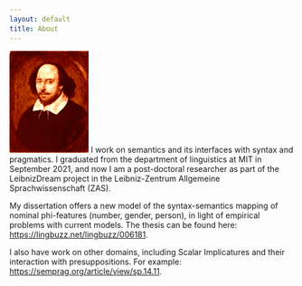 ```yaml
---
layout: default
title: About
---
```



<img src="/images/shakespeare.png" class="right" />
I work on semantics and its interfaces with syntax and pragmatics. I graduated from the department of linguistics at MIT in September 2021, and now I am a post-doctoral researcher as part of the LeibnizDream project in the Leibniz-Zentrum Allgemeine Sprachwissenschaft (ZAS).

My dissertation offers a new model of the syntax-semantics mapping of nominal phi-features (number, gender, person), in light of empirical problems with current models. The thesis can be found here: https://lingbuzz.net/lingbuzz/006181.

I also have work on other domains, including Scalar Implicatures and their interaction with presuppositions. For example: https://semprag.org/article/view/sp.14.11.

